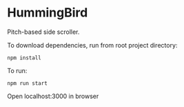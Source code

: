# HummingBird
Pitch-based side scroller.

To download dependencies, run from root project directory:
```
npm install
```

To run:
```
npm run start
```

Open localhost:3000 in browser